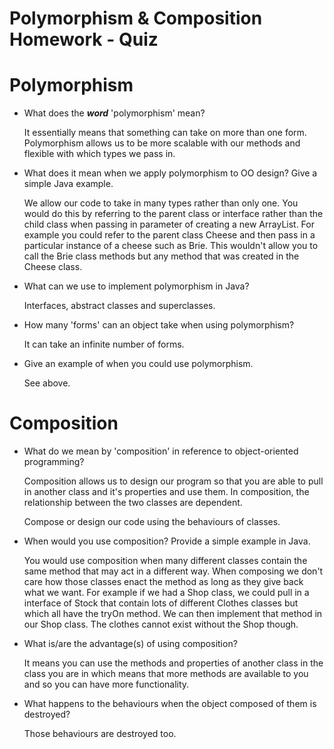 # Polymorphism & Composition Homework - Quiz

# Polymorphism

- What does the ___word___ 'polymorphism' mean?

  It essentially means that something can take on more than one form. Polymorphism allows us to be more scalable with our methods and flexible with which types we pass in.

- What does it mean when we apply polymorphism to OO design? Give a simple Java example.

  We allow our code to take in many types rather than only one. You would do this by referring to the parent class or interface rather than the child class when passing in parameter of creating a new ArrayList. For example you could refer to the parent class Cheese and then pass in a particular instance of a cheese such as Brie. This wouldn't allow you to call the Brie class methods but any method that was created in the Cheese class.

- What can we use to implement polymorphism in Java?

  Interfaces, abstract classes and superclasses.

- How many 'forms' can an object take when using polymorphism?

  It can take an infinite number of forms.

- Give an example of when you could use polymorphism.

  See above.




# Composition

- What do we mean by 'composition' in reference to object-oriented programming?

  Composition allows us to design our program so that you are able to pull in another class and it's properties and use them. In composition, the relationship between the two classes are dependent.

  Compose or design our code using the behaviours of classes.

- When would you use composition? Provide a simple example in Java.

  You would use composition when many different classes contain the same method that may act in a different way. When composing we don't care how those classes enact the method as long as they give back what we want. For example if we had a Shop class, we could pull in a interface of Stock that contain lots of different Clothes classes but which all have the tryOn method. We can then implement that method in our Shop class. The clothes cannot exist without the Shop though.

- What is/are the advantage(s) of using composition?

  It means you can use the methods and properties of another class in the class you are in which means that more methods are available to you and so you can have more functionality.

- What happens to the behaviours when the object composed of them is destroyed?

  Those behaviours are destroyed too.
